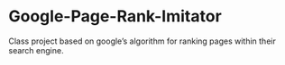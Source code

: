 # Google-Page-Rank-Imitator
Class project based on google’s algorithm for ranking pages within their search engine.
